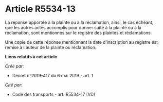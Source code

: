 # Article R5534-13

La réponse apportée à la plainte ou à la réclamation, ainsi, le cas échéant, que les autres actes accomplis pour donner suite
à la plainte ou à la réclamation, sont mentionnés sur le registre des plaintes et réclamations.

Une copie de cette réponse mentionnant la date d'inscription au registre est remise à l'auteur de la plainte ou réclamation.

**Liens relatifs à cet article**

_Créé par_:

  - Décret n°2019-417 du 6 mai 2019 - art. 1

_Cité par_:

  - Code des transports - art. R5534-17 (VD)
